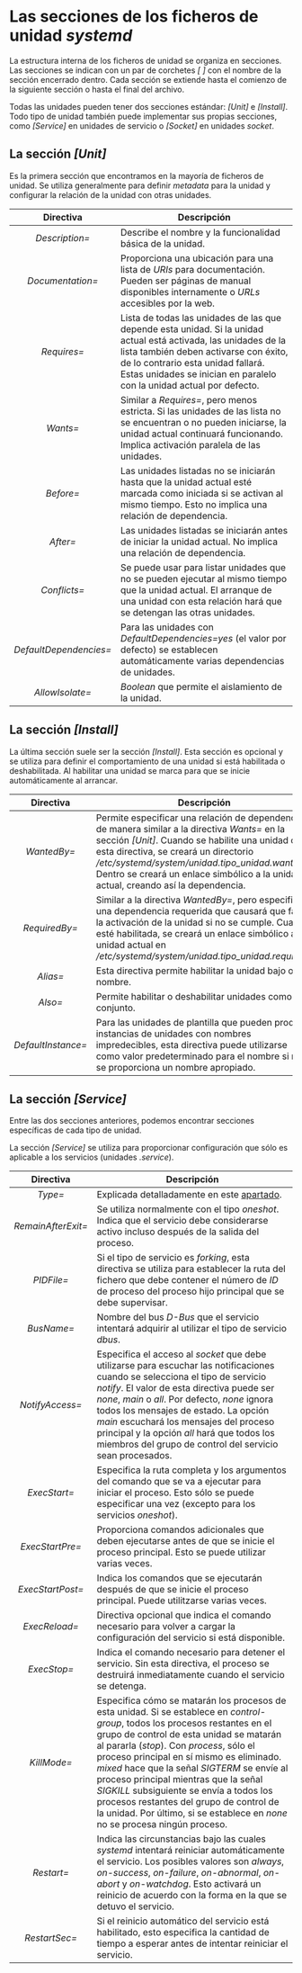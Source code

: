 
# Las secciones de los ficheros de unidad _systemd_

La estructura interna de los ficheros de unidad se organiza en secciones. Las secciones se indican con un par de corchetes _[ ]_ con el nombre de la sección encerrado dentro. Cada sección se extiende hasta el comienzo de la siguiente sección o hasta el final del archivo.

Todas las unidades pueden tener dos secciones estándar: _[Unit]_ e _[Install]_. Todo tipo de unidad también puede implementar sus propias secciones, como _[Service]_ en unidades de servicio o _[Socket]_ en unidades _socket_.


## La sección _[Unit]_

Es la primera sección que encontramos en la mayoría de ficheros de unidad. Se utiliza generalmente para definir _metadata_ para la unidad y configurar la relación de la unidad con otras unidades.

| Directiva | Descripción |
| :-------: | ----------- |
| _Description=_ | Describe el nombre y la funcionalidad básica de la unidad. |
| _Documentation=_ | Proporciona una ubicación para una lista de _URIs_ para documentación. Pueden ser páginas de manual disponibles internamente o _URLs_ accesibles por la web. |
| _Requires=_ | Lista de todas las unidades de las que depende esta unidad. Si la unidad actual está activada, las unidades de la lista también deben activarse con éxito, de lo contrario esta unidad fallará. Estas unidades se inician en paralelo con la unidad actual por defecto. |
| _Wants=_ | Similar a _Requires=_, pero menos estricta. Si las unidades de las lista no se encuentran o no pueden iniciarse, la unidad actual continuará funcionando. Implica activación paralela de las unidades. |
| _Before=_ | Las unidades listadas no se iniciarán hasta que la unidad actual esté marcada como iniciada si se activan al mismo tiempo. Esto no implica una relación de dependencia. |
| _After=_ | Las unidades listadas se iniciarán antes de iniciar la unidad actual. No implica una relación de dependencia. |
| _Conflicts=_ | Se puede usar para listar unidades que no se pueden ejecutar al mismo tiempo que la unidad actual. El arranque de una unidad con esta relación hará que se detengan las otras unidades. |
| _DefaultDependencies=_ | Para las unidades con _DefaultDependencies=yes_ (el valor por defecto) se establecen automáticamente varias dependencias de unidades. |
| _AllowIsolate=_ | _Boolean_ que permite el aislamiento de la unidad. |


## La sección _[Install]_

La última sección suele ser la sección _[Install]_. Esta sección es opcional y se utiliza para definir el comportamiento de una unidad si está habilitada o deshabilitada. Al habilitar una unidad se marca para que se inicie automáticamente al arrancar.

| Directiva | Descripción |
| :-------: | ----------- |
| _WantedBy=_ | Permite especificar una relación de dependencia de manera similar a la directiva _Wants=_ en la sección _[Unit]_. Cuando se habilite una unidad con esta directiva, se creará un directorio _/etc/systemd/system/unidad.tipo\_unidad.wants/_. Dentro se creará un enlace simbólico a la unidad actual, creando así la dependencia. |
| _RequiredBy=_ | Similar a la directiva _WantedBy=_, pero especifica una dependencia requerida que causará que falle la activación de la unidad si no se cumple. Cuando esté habilitada, se creará un enlace simbólico a la unidad actual en _/etc/systemd/system/unidad.tipo\_unidad.requires/_.
| _Alias=_ | Esta directiva permite habilitar la unidad bajo otro nombre. |
| _Also=_ | Permite habilitar o deshabilitar unidades como un conjunto. |
| _DefaultInstance=_ | Para las unidades de plantilla que pueden producir instancias de unidades con nombres impredecibles, esta directiva puede utilizarse como valor predeterminado para el nombre si no se proporciona un nombre apropiado. |


## La sección _[Service]_

Entre las dos secciones anteriores, podemos encontrar secciones específicas de cada tipo de unidad. 

La sección _[Service]_ se utiliza para proporcionar configuración que sólo es aplicable a los servicios (unidades _.service_). 

| Directiva | Descripción |
| :-------: | ----------- |
| _Type=_ | Explicada detalladamente en este [apartado](https://github.com/ninaandyuna/proyecto_maquina_quiosco/blob/master/Documentacion/systemd/2.unidades_OK.md#tipos-de-unidades-service). |
| _RemainAfterExit=_ | Se utiliza normalmente con el tipo _oneshot_. Indica que el servicio debe considerarse activo incluso después de la salida del proceso. |
| _PIDFile=_ | Si el tipo de servicio es _forking_, esta directiva se utiliza para establecer la ruta del fichero que debe contener el número de _ID_ de proceso del proceso hijo principal que se debe supervisar. |
| _BusName=_ | Nombre del bus _D-Bus_ que el servicio intentará adquirir al utilizar el tipo de servicio _dbus_. |
| _NotifyAccess=_ | Especifica el acceso al _socket_ que debe utilizarse para escuchar las notificaciones cuando se selecciona el tipo de servicio _notify_. El valor de esta directiva puede ser _none_, _main_ o _all_. Por defecto, _none_ ignora todos los mensajes de estado. La opción _main_ escuchará los mensajes del proceso principal y la opción _all_ hará que todos los miembros del grupo de control del servicio sean procesados. |
| _ExecStart=_ | Especifica la ruta completa y los argumentos del comando que se va a ejecutar para iniciar el proceso. Esto sólo se puede especificar una vez (excepto para los servicios _oneshot_). |
| _ExecStartPre=_ | Proporciona comandos adicionales que deben ejecutarse antes de que se inicie el proceso principal. Esto se puede utilizar varias veces. |
| _ExecStartPost=_ | Indica los comandos que se ejecutarán después de que se inicie el proceso principal. Puede utilitzarse varias veces. |
| _ExecReload=_ | Directiva opcional que indica el comando necesario para volver a cargar la configuración del servicio si está disponible. |
| _ExecStop=_ | Indica el comando necesario para detener el servicio. Sin esta directiva, el proceso se destruirá inmediatamente cuando el servicio se detenga. |
| _KillMode=_ | Especifica cómo se matarán los procesos de esta unidad. Si se establece en _control-group_, todos los procesos restantes en el grupo de control de esta unidad se matarán al pararla (_stop_). Con _process_, sólo el proceso principal en sí mismo es eliminado. _mixed_ hace que la señal _SIGTERM_ se envíe al proceso principal mientras que la señal _SIGKILL_ subsiguiente se envía a todos los procesos restantes del grupo de control de la unidad. Por último, si se establece en _none_ no se procesa ningún proceso. |
| _Restart=_ | Indica las circunstancias bajo las cuales _systemd_ intentará reiniciar automáticamente el servicio. Los posibles valores son _always_, _on-success_, _on-failure_, _on-abnormal_, _on-abort_ y _on-watchdog_. Esto activará un reinicio de acuerdo con la forma en la que se detuvo el servicio. |
| _RestartSec=_ | Si el reinicio automático del servicio está habilitado, esto especifica la cantidad de tiempo a esperar antes de intentar reiniciar el servicio. |

